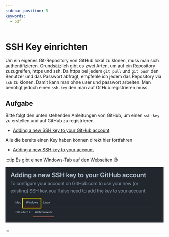 ```yaml
---
sidebar_position: 5
keywords:
  - pdf
---
```


# SSH Key einrichten

Um ein eigenes Git-Repository von GitHub lokal zu klonen, muss man sich
authentifizieren. Grundsätzlich gibt es zwei Arten, um auf ein Repository
zuzugreifen, https und ssh. Da https bei jedem `git pull` und `git push` den
Benutzer und das Passwort abfragt, empfehle ich jedem das Repository via `ssh`
zu klonen. Damit kann man ohne user und passwort arbeiten. Man benötigt jedoch
einen `ssh-key` den man auf GitHub registrieren muss.

## Aufgabe

Bitte folgt den unten stehenden Anleitungen von GitHub, um einen `ssh-key` zu
erstellen und auf GitHub zu registrieren.

- [Adding a new SSH key to your GitHub account](https://docs.github.com/en/authentication/connecting-to-github-with-ssh/adding-a-new-ssh-key-to-your-github-account)

Alle die bereits einen Key haben können direkt hier fortfahren

- [Adding a new SSH key to your account](https://docs.github.com/en/authentication/connecting-to-github-with-ssh/adding-a-new-ssh-key-to-your-github-account#adding-a-new-ssh-key-to-your-account)

:::tip Es gibt einen Windows-Tab auf den Webseiten 😉

![generate-ssh-key-windows](images/generate-ssh-key-windows.png)

:::
